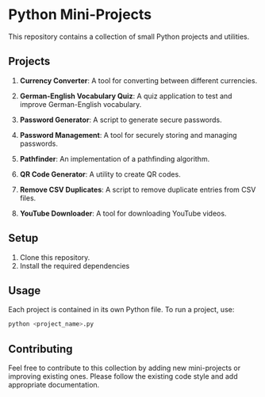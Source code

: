 # Python Mini-Projects

This repository contains a collection of small Python projects and utilities.

## Projects

1. **Currency Converter**: A tool for converting between different currencies.

2. **German-English Vocabulary Quiz**: A quiz application to test and improve German-English vocabulary.

3. **Password Generator**: A script to generate secure passwords.

4. **Password Management**: A tool for securely storing and managing passwords.

5. **Pathfinder**: An implementation of a pathfinding algorithm.

6. **QR Code Generator**: A utility to create QR codes.

7. **Remove CSV Duplicates**: A script to remove duplicate entries from CSV files.

8. **YouTube Downloader**: A tool for downloading YouTube videos.

## Setup

1. Clone this repository.
2. Install the required dependencies

## Usage

Each project is contained in its own Python file. To run a project, use:

```bash
python <project_name>.py
```

## Contributing

Feel free to contribute to this collection by adding new mini-projects or improving existing ones. Please follow the existing code style and add appropriate documentation.
